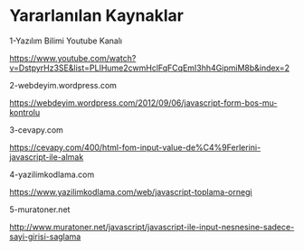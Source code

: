 # Yararlanılan Kaynaklar

1-Yazılım Bilimi Youtube Kanalı

https://www.youtube.com/watch?v=DstpyrHz3SE&list=PLIHume2cwmHclFqFCqEmI3hh4GipmiM8b&index=2

2-webdeyim.wordpress.com

https://webdeyim.wordpress.com/2012/09/06/javascript-form-bos-mu-kontrolu

3-cevapy.com

https://cevapy.com/400/html-fom-input-value-de%C4%9Ferlerini-javascript-ile-almak

4-yazilimkodlama.com

https://www.yazilimkodlama.com/web/javascript-toplama-ornegi

5-muratoner.net

http://www.muratoner.net/javascript/javascript-ile-input-nesnesine-sadece-sayi-girisi-saglama
